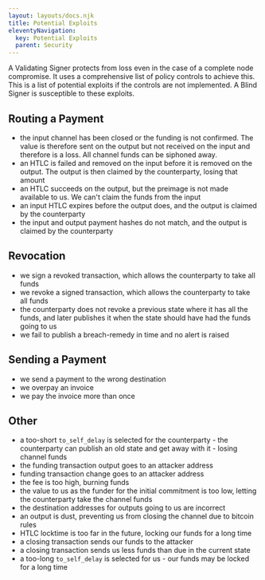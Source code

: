 ```yaml
---
layout: layouts/docs.njk
title: Potential Exploits
eleventyNavigation:
  key: Potential Exploits
  parent: Security
---
```



A Validating Signer protects from loss even in the case of a complete node compromise.  It uses a comprehensive list of policy controls to achieve this.  This is a list of potential exploits if the controls are not implemented.  A Blind Signer is susceptible to these exploits.

## Routing a Payment

* the input channel has been closed or the funding is not confirmed.  The value is therefore sent on the output but not received on the input and therefore is a loss.  All channel funds can be siphoned away.
* an HTLC is failed and removed on the input before it is removed on the output.  The output is then claimed by the counterparty, losing that amount
* an HTLC succeeds on the output, but the preimage is not made available to us.  We can't claim the funds from the input
* an input HTLC expires before the output does, and the output is claimed by the counterparty
* the input and output payment hashes do not match, and the output is claimed by the counterparty

## Revocation

* we sign a revoked transaction, which allows the counterparty to take all funds
* we revoke a signed transaction, which allows the counterparty to take all funds
* the counterparty does not revoke a previous state where it has all the funds, and later publishes it when the state should have had the funds going to us
* we fail to publish a breach-remedy in time and no alert is raised

## Sending a Payment

* we send a payment to the wrong destination
* we overpay an invoice
* we pay the invoice more than once

## Other

* a too-short `to_self_delay` is selected for the counterparty - the counterparty can publish an old state and get away with it - losing channel funds
* the funding transaction output goes to an attacker address
* funding transaction change goes to an attacker address
* the fee is too high, burning funds
* the value to us as the funder for the initial commitment is too low, letting the counterparty take the channel funds
* the destination addresses for outputs going to us are incorrect
* an output is dust, preventing us from closing the channel due to bitcoin rules
* HTLC locktime is too far in the future, locking our funds for a long time
* a closing transaction sends our funds to the attacker
* a closing transaction sends us less funds than due in the current state
* a too-long `to_self_delay` is selected for us - our funds may be locked for a long time
